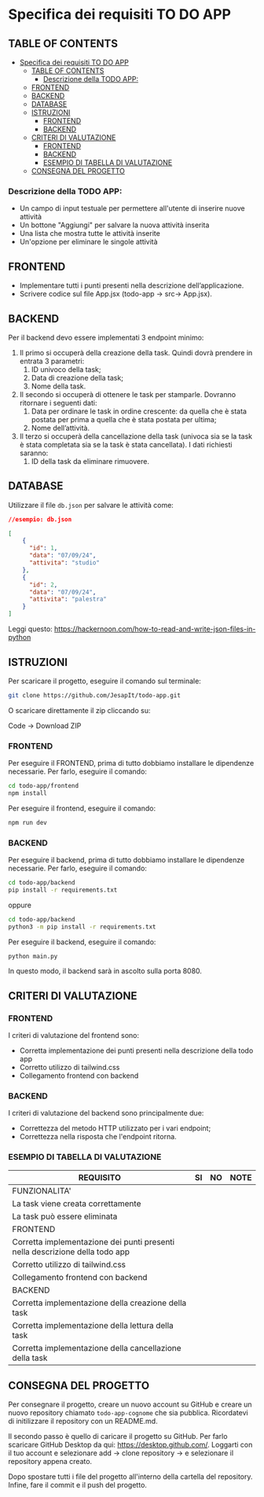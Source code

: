 # Specifica dei requisiti TO DO APP

## TABLE OF CONTENTS
- [Specifica dei requisiti TO DO APP](#specifica-dei-requisiti-to-do-app)
  - [TABLE OF CONTENTS](#table-of-contents)
    - [Descrizione della TODO APP:](#descrizione-della-todo-app)
  - [FRONTEND](#frontend)
  - [BACKEND](#backend)
  - [DATABASE](#database)
  - [ISTRUZIONI](#istruzioni)
    - [FRONTEND](#frontend-1)
    - [BACKEND](#backend-1)
  - [CRITERI DI VALUTAZIONE](#criteri-di-valutazione)
    - [FRONTEND](#frontend-2)
    - [BACKEND](#backend-2)
    - [ESEMPIO DI TABELLA DI VALUTAZIONE](#esempio-di-tabella-di-valutazione)
  - [CONSEGNA DEL PROGETTO](#consegna-del-progetto)

### Descrizione della TODO APP:

- Un campo di input testuale per permettere all'utente di inserire nuove attività
- Un bottone "Aggiungi" per salvare la nuova attività inserita
- Una lista che mostra tutte le attività inserite
- Un'opzione per eliminare le singole attività

## FRONTEND

- Implementare tutti i punti presenti nella descrizione dell’applicazione.
- Scrivere codice sul file App.jsx (todo-app -> src-> App.jsx).

## BACKEND

Per il backend devo essere implementati 3 endpoint minimo:
1. Il primo si occuperà della creazione della task. Quindi dovrà prendere in entrata 3 parametri:
   1. ID univoco della task;
   2. Data di creazione della task;
   3.  Nome della task.
3. Il secondo si occuperà di ottenere le task per stamparle. Dovranno ritornare i seguenti dati:
   1. Data per ordinare le task in ordine crescente: da quella che è stata postata per prima a quella che è stata postata per ultima;
   2. Nome dell’attività.
5. Il terzo si occuperà della cancellazione della task (univoca sia se la task è stata completata sia se la task è stata cancellata). I dati richiesti saranno:
   1. ID della task da eliminare rimuovere.

## DATABASE

Utilizzare il file `db.json` per salvare le attività come:

```json
//esempio: db.json

[
    {
      "id": 1,
      "data": "07/09/24",
      "attivita": "studio"
    },
    {
      "id": 2,
      "data": "07/09/24",
      "attivita": "palestra"
    }
]
```

Leggi questo: https://hackernoon.com/how-to-read-and-write-json-files-in-python

## ISTRUZIONI

Per scaricare il progetto, eseguire il comando sul terminale:

```bash
git clone https://github.com/JesapIt/todo-app.git
```

O scaricare direttamente il zip cliccando su:

Code -> Download ZIP

### FRONTEND

Per eseguire il FRONTEND, prima di tutto dobbiamo installare le dipendenze necessarie. Per farlo, eseguire il comando:

```bash
cd todo-app/frontend
npm install
```
Per eseguire il frontend, eseguire il comando:

```bash
npm run dev
```

### BACKEND

Per eseguire il backend, prima di tutto dobbiamo installare le dipendenze necessarie. Per farlo, eseguire il comando:

```bash
cd todo-app/backend
pip install -r requirements.txt
```
oppure
```bash
cd todo-app/backend
python3 -m pip install -r requirements.txt
```
Per eseguire il backend, eseguire il comando:

```bash
python main.py
```

In questo modo, il backend sarà in ascolto sulla porta 8080.

## CRITERI DI VALUTAZIONE

### FRONTEND

I criteri di valutazione del frontend sono:
- Corretta implementazione dei punti presenti nella descrizione della todo app
- Corretto utilizzo di tailwind.css 
- Collegamento frontend con backend

### BACKEND

I criteri di valutazione del backend sono principalmente due:
- Correttezza del metodo HTTP utilizzato per i vari endpoint;
- Correttezza nella risposta che l'endpoint ritorna.

### ESEMPIO DI TABELLA DI VALUTAZIONE

| REQUISITO | SI | NO | NOTE |
| --- | --- | --- | --- |
| FUNZIONALITA' |
| La task viene creata correttamente | | | |
| La task può essere eliminata | | | |
| FRONTEND |
| Corretta implementazione dei punti presenti nella descrizione della todo app | | | |
| Corretto utilizzo di tailwind.css | | | |
| Collegamento frontend con backend | | | |
| BACKEND |
| Corretta implementazione della creazione della task | | | |
| Corretta implementazione della lettura della task | | | |
| Corretta implementazione della cancellazione della task | | | |

## CONSEGNA DEL PROGETTO

Per consegnare il progetto, creare un nuovo account su GitHub e creare un nuovo repository chiamato `todo-app-cognome` che sia pubblica. Ricordatevi di initilizzare il repository con un README.md.

Il secondo passo è quello di caricare il progetto su GitHub. Per farlo scaricare GitHub Desktop da qui: https://desktop.github.com/. Loggarti con il tuo account e selezionare add -> clone repository -> e selezionare il repository appena creato.

Dopo spostare tutti i file del progetto all'interno della cartella del repository. Infine, fare il commit e il push del progetto.
